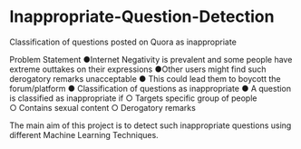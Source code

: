 # Inappropriate-Question-Detection
 Classification of questions posted on Quora as inappropriate 

Problem Statement
●Internet Negativity is prevalent and some people have extreme outtakes on their expressions 
●Other users might find such derogatory remarks unacceptable 
● This could lead them to boycott the forum/platform 
● Classification of questions as inappropriate 
● A question is classified as inappropriate if 
  ○ Targets specific group of people  
  ○ Contains sexual content 
  ○ Derogatory remarks

The main aim of this project is to detect such inappropriate questions using different Machine Learning Techniques. 
